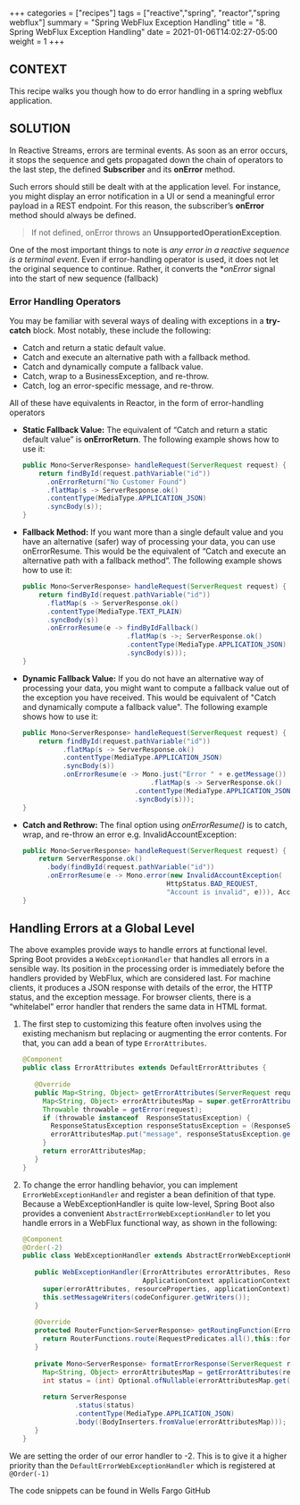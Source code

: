 +++
categories = ["recipes"]
tags = ["reactive","spring", "reactor","spring webflux"]
summary = "Spring WebFlux Exception Handling"
title = "8. Spring WebFlux Exception Handling"
date = 2021-01-06T14:02:27-05:00
weight = 1
+++

## CONTEXT
This recipe walks you though how to do error handling in a spring webflux application.

## SOLUTION
In Reactive Streams, errors are terminal events. As soon as an error occurs, it stops the sequence and gets propagated down the chain of operators to the last step, 
the defined **Subscriber** and its **onError** method.

Such errors should still be dealt with at the application level.
For instance, you might display an error notification in a UI or send a meaningful error payload in a REST endpoint. 
For this reason, the subscriber’s **onError** method should always be defined.

> If not defined, onError throws an **UnsupportedOperationException**.

One of the most important things to note is _any error in a reactive sequence is a terminal event_. Even if error-handling operator is used, it does
not let the original sequence to continue. Rather, it converts the **onError* signal into the start of new sequence (fallback)

### Error Handling Operators
You may be familiar with several ways of dealing with exceptions in a **try-catch** block. Most notably, these include the following:

* Catch and return a static default value.
* Catch and execute an alternative path with a fallback method.
* Catch and dynamically compute a fallback value.
* Catch, wrap to a BusinessException, and re-throw.
* Catch, log an error-specific message, and re-throw. 
  
All of these have equivalents in Reactor, in the form of error-handling operators

* **Static Fallback Value:**
  The equivalent of “Catch and return a static default value” is **onErrorReturn**. The following example shows how to use it:

    ```java
    public Mono<ServerResponse> handleRequest(ServerRequest request) {
        return findById(request.pathVariable("id"))
          .onErrorReturn("No Customer Found")
          .flatMap(s -> ServerResponse.ok()
          .contentType(MediaType.APPLICATION_JSON)
          .syncBody(s));
    }
    ```
* **Fallback Method:**
If you want more than a single default value and you have an alternative (safer) way of processing your data, you can use onErrorResume. 
This would be the equivalent of “Catch and execute an alternative path with a fallback method”. The following example shows how to use it:

    ```java
    public Mono<ServerResponse> handleRequest(ServerRequest request) {
        return findById(request.pathVariable("id"))
          .flatMap(s -> ServerResponse.ok()
          .contentType(MediaType.TEXT_PLAIN)
          .syncBody(s))
          .onErrorResume(e -> findByIdFallback()
                              .flatMap(s ->; ServerResponse.ok()
                              .contentType(MediaType.APPLICATION_JSON)
                              .syncBody(s)));
    }
    ```

* **Dynamic Fallback Value:**
If you do not have an alternative way of processing your data, you might want to compute a fallback value
out of the exception you have received. This would be equivalent of "Catch and dynamically compute a fallback value".
The following example shows how to use it:

    ```java
    public Mono<ServerResponse> handleRequest(ServerRequest request) {
        return findById(request.pathVariable("id"))
              .flatMap(s -> ServerResponse.ok()
              .contentType(MediaType.APPLICATION_JSON)
              .syncBody(s))
              .onErrorResume(e -> Mono.just("Error " + e.getMessage())
                                    .flatMap(s -> ServerResponse.ok()
                                .contentType(MediaType.APPLICATION_JSON)
                                .syncBody(s)));
    }
    ``` 

* **Catch and Rethrow:**
The final option using _onErrorResume()_ is to catch, wrap, and re-throw an error e.g. InvalidAccountException:

    ```java
    public Mono<ServerResponse> handleRequest(ServerRequest request) {
        return ServerResponse.ok()
          .body(findById(request.pathVariable("id"))
          .onErrorResume(e -> Mono.error(new InvalidAccountException(
                                        HttpStatus.BAD_REQUEST, 
                                        "Account is invalid", e))), Account.class);
    }
    ```

## Handling Errors at a Global Level

The above examples provide ways to handle errors at functional level.
Spring Boot provides a `WebExceptionHandler` that handles all errors in a sensible way. 
Its position in the processing order is immediately before the handlers provided by WebFlux, which are considered last. 
For machine clients, it produces a JSON response with details of the error, the HTTP status, and the exception message. 
For browser clients, there is a “whitelabel” error handler that renders the same data in HTML format. 

1. The first step to customizing this feature often involves using the existing mechanism but replacing or augmenting 
the error contents. For that, you can add a bean of type `ErrorAttributes`.
   
    ```java
    @Component
    public class ErrorAttributes extends DefaultErrorAttributes {
        
       @Override
       public Map<String, Object> getErrorAttributes(ServerRequest request, ErrorAttributeOptions options) {
         Map<String, Object> errorAttributesMap = super.getErrorAttributes(request, options);
         Throwable throwable = getError(request);
         if (throwable instanceof  ResponseStatusException) {
           ResponseStatusException responseStatusException = (ResponseStatusException) throwable;
           errorAttributesMap.put("message", responseStatusException.getMessage());
         }
         return errorAttributesMap;
       }
    }
    ```

1. To change the error handling behavior, you can implement `ErrorWebExceptionHandler` and register a bean definition of that type. 
Because a WebExceptionHandler is quite low-level, Spring Boot also provides a convenient `AbstractErrorWebExceptionHandler` 
to let you handle errors in a WebFlux functional way, as shown in the following:
   
   
    ```java
    @Component
    @Order(-2)
    public class WebExceptionHandler extends AbstractErrorWebExceptionHandler {
        
       public WebExceptionHandler(ErrorAttributes errorAttributes, ResourceProperties resourceProperties,
                                  ApplicationContext applicationContext, ServerCodecConfigurer codeConfigurer) {
         super(errorAttributes, resourceProperties, applicationContext);
         this.setMessageWriters(codeConfigurer.getWriters());
       }
       
       @Override
       protected RouterFunction<ServerResponse> getRoutingFunction(ErrorAttributes errorAttributes) {
         return RouterFunctions.route(RequestPredicates.all(),this::formatErrorResponse);
       }
        
       private Mono<ServerResponse> formatErrorResponse(ServerRequest request) {
         Map<String, Object> errorAttributesMap = getErrorAttributes(request, ErrorAttributeOptions.of(ErrorAttributeOptions.Include.STACK_TRACE));
         int status = (int) Optional.ofNullable(errorAttributesMap.get("status")).orElse(500);
        
         return ServerResponse
                 .status(status)
                 .contentType(MediaType.APPLICATION_JSON)
                 .body((BodyInserters.fromValue(errorAttributesMap)));
       }
    }
    ```
We are setting the order of our error handler to -2. This is to give it a higher priority than the `DefaultErrorWebExceptionHandler` which is registered at `@Order(-1)`

The code snippets can be found in Wells Fargo GitHub
